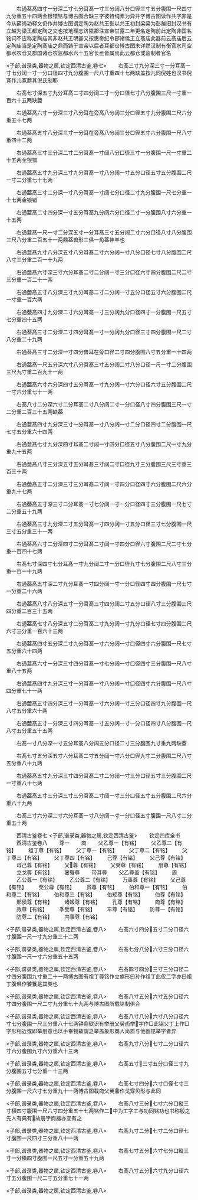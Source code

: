 <!-- { "loadSidebar": true } -->
　　右通葢髙四寸一分深二寸七分耳髙一寸三分阔八分口径三寸五分腹围一尺四寸九分重五十四两金银错铭与博古图合缺三字彼特纯素为异并字博古图读作共字非是今从薛尚功释文仍作并博古图谓定陶为赵共王恢以共王初封梁梁为彭越旧封汉书有立越为梁王都定陶之文也按地理志济隂郡注宣帝甘露二年更名定陶前此定陶非国名铭词不应称定陶庙其非赵共王明甚又按惠帝纪令郡诸侯王立髙庙此器前云髙庙后云定陶庙当是定陶髙庙之鼎而铸于宣帝以后者耳都仓博古图未详然汉制有衡官水司空都水农仓又郡国诸仓农监都水六十五官长丞皆属焉此云都仓或监制者官名




<子部,谱录类,器物之属,钦定西清古鉴,卷七>
　　右髙三寸九分深三寸一分耳髙一寸七分阔一寸一分口径四寸九分腹围一尺八寸重四十七两缺盖按儿同倪姓也汉书倪寛作儿寛鼎其倪氏制耶





















　　右髙七寸深五寸九分耳髙二寸四分阔二寸一分口径七寸八分腹围三尺一寸重一百六十五两缺葢














　　右通葢髙六寸一分深三寸八分耳在旁髙八分阔三分口径五寸九分腹围二尺六分重五十七两














　　右通葢髙五寸八分深三寸一分耳在旁髙八分阔三分口径五寸六分腹围一尺八寸重四十二两














　　右通葢髙三寸三分深二寸二分耳髙一寸阔八分口径三寸一分腹围一尺一寸重二十五两金银错














　　右通葢髙五寸九分深三寸九分耳髙一寸八分阔一寸五分口径五寸五分腹围二尺一寸二分重七十七两













　　右通葢髙三寸二分深一寸八分耳髙一寸阔七分口径二寸九分腹围一尺七分重一十七两金银错














　　右通葢髙二寸四分深一寸五分耳髙九分阔六分口径二寸一分腹围八寸六分重一十五两














　　右通葢髙一尺一寸二分深五寸一分耳髙三寸五分阔二寸六分口径八寸八分腹围三尺八分重二百五十一两鼎葢兽形三俱一角葢神羊也













　　右通葢髙九寸八分深五寸八分耳髙二寸六分阔一寸八分口径七寸八分腹围二尺八寸三分重二百一十九两













　　右通葢髙六寸深三寸六分耳髙二寸二分阔一寸三分口径六寸四分腹围二尺二寸三分重一百二十一两













　　右通葢髙五寸八分深三寸九分耳髙二寸二分阔一寸五分口径五寸六分腹围二尺一寸重一百六两














　　右通葢髙四寸九分深二寸六分耳髙一寸三分阔九分口径四寸一分腹围一尺五寸七分重四十五两














　　右通葢髙三寸二分深二寸四分耳髙一寸一分阔九分口径三寸四分腹围一尺二寸八分重二十九两














　　右通葢髙三寸二分深一寸四分兽耳在旁口径二寸四分腹围八寸五分重一十四两














　　右通葢髙一尺五分深六寸八分耳髙三寸五分阔二寸八分口径一尺一寸二分腹围三尺九寸重二百九十一两













　　右通葢髙六寸六分深四寸五分耳髙一寸九分阔一寸六分口径六寸五分腹围二尺一寸六分重七十一两













　　右髙八寸二分深六寸二分耳髙二寸八分阔二寸一分口径八寸四分腹围三尺一寸二分重二百三十五两缺葢













　　右通葢髙四寸九分深三寸一分耳髙一寸八分阔一寸二分口径四寸二分腹围一尺七寸五分重六十四两













　　右通葢髙七寸九分深四寸耳髙二寸阔一寸四分口径五寸八分腹围二尺一寸九分重九十五两














　　右通葢髙八寸三分深五寸五分耳髙三寸阔二寸口径九寸三分腹围三尺三寸重三百三十两














　　右通葢髙五寸二分深三寸三分耳髙二寸阔一寸四分口径四寸六分腹围二尺六分重九十七两














　　右通葢髙五寸深三寸二分耳髙一寸七分阔一寸一分口径四寸三分腹围一尺七寸二分重五十九两














　　右通葢髙三寸九分深二寸五分耳髙一寸四分阔一寸五分口径三寸七分腹围一尺三寸五分重三十一两













　　右通葢髙六寸二分深四寸二分耳髙二寸阔一寸四分口径六寸腹围二尺二寸七分重一百四十七两














　　右髙七寸深四寸七分耳髙一寸九分阔二寸一分口径九寸七分腹围二尺八寸三分重一百一十九两














　　右通葢髙五寸深二寸九分耳髙一寸四分阔一寸一分口径四寸四分腹围一尺七寸一分重二十六两














　　右通葢髙八寸八分深五寸一分耳髙三寸四分阔二寸五分口径八寸三分腹围三尺四分重二百三十五两













　　右通葢髙七寸八分深五寸二分耳髙二寸九分阔一寸九分口径七寸四分腹围二尺六寸三分重一百六十三两













　　右通葢髙四寸五分深二寸九分耳髙一寸六分阔一寸口径四寸六分腹围一尺七寸五分重六十四两














　　右通葢髙六寸一分深三寸四分耳髙一寸七分阔一寸口径四寸三分腹围一尺八寸重八十五两














　　右通葢髙四寸九分深三寸一分耳髙一寸八分阔一寸口径四寸六分腹围一尺八寸四分重七十一两














　　右通葢髙五寸四分深三寸一分耳髙一寸六分阔一寸三分口径四寸九分腹围一尺八寸五分重六十两














　　右通葢髙五寸一分深三寸四分耳髙一寸五分阔一寸一分口径四寸八分腹围一尺八寸五分重五十五两













　　右髙一寸八分深一寸五分耳髙八分阔五分口径二寸三分腹围九寸重九两缺葢














　　右髙七寸五分深五寸六分耳髙二寸五分阔一寸六分口径九寸二分腹围二尺八寸五分重八十九两














　　右通葢髙五寸九分深三寸四分耳髙二寸二分阔一寸三分口径五寸三分腹围二尺一寸重八十七两














　　右通葢髙五寸三分深三寸三分耳髙二寸阔一寸三分口径五寸五分腹围二尺六分重八十九两














　　右髙三寸六分深二寸六分耳髙一寸八分阔一寸一分口径五寸腹围一尺八寸二分重五十两





　　西清古鉴卷七
<子部,谱录类,器物之属,钦定西清古鉴>
　　钦定四库全书
　　西清古鉴卷八
　　尊一
　　商
　　父乙尊一【有铭】
　　父乙尊二【有铭】
　　祖丁尊【有铭】
　　父丁尊一【有铭】
　　父丁尊二【有铭】
　　父丁尊三【有铭】
　　父丁尊四【有铭】
　　己尊【有铭】
　　父己尊【有铭】
　　母己尊【有铭】
　　父尊【有铭】
　　父癸尊【有铭】
　　册尊【有铭】
　　立戈尊【有铭】
　　饕餮尊
　　带耳尊
　　父乙尊盖【有铭】
　　周
　　乙公尊一【有铭】
　　乙公尊二【有铭】
　　万夀尊【有铭】
　　父己尊【有铭】
　　癸公尊【有铭】
　　贯尊【有铭】
　　伯和尊一【有铭】
　　伯和尊二【有铭】
　　伯和尊三【有铭】
　　伯矩尊【有铭】
　　伯尊【有铭】
　　邢侯尊【有铭】
　　诸姬尊【有铭】
　　孔尊【有铭】
　　商尊【有铭】
　　效尊【有铭】
　　季受尊【有铭】
　　车尊【有铭】
　　防尊一【有铭】
　　防尊二【有铭】
　　内事尊【有铭】





<子部,谱录类,器物之属,钦定西清古鉴,卷八>
　　右髙六寸四分五寸二分口径六寸腹围一尺一寸九分重三十二两














<子部,谱录类,器物之属,钦定西清古鉴,卷八>
　　右髙七分八分六寸三分口径六寸腹围一尺一寸六分重五十五两














<子部,谱录类,器物之属,钦定西清古鉴,卷八>
　　右髙四寸四分三寸三分口径二寸四分腹围九寸重二十一两博古图有祖丁尊铭作立旗形曰孙作祖丁此仅二字亦曰祖丁腹俱作饕餮是其类也













<子部,谱录类,器物之属,钦定西清古鉴,卷八>
　　右髙八寸五分六寸五分口径六寸四分腹围一尺二寸九分重七十九两与博古图所载铭制俱合














<子部,谱录类,器物之属,钦定西清古鉴,卷八>
　　右髙八寸八分六寸八分口径六寸七分腹围一尺三分重八十七两钟鼎欵识有举册父癸卣举字作□此铭父丁上作□字形相近或即举册意也以手奉物故谓之举盖象形商人尚质与他器铭举字者异












<子部,谱录类,器物之属,钦定西清古鉴,卷八>
　　右髙九寸八分七寸二分口径六寸六分腹围九寸六分重六十三两














<子部,谱录类,器物之属,钦定西清古鉴,卷八>
　　右髙五寸三寸五分口径三寸九分腹围五寸七分重一十三两














<子部,谱录类,器物之属,钦定西清古鉴,卷八>
　　右髙七寸四分六寸口径七寸三分腹围一尺六寸七分重九十一两博古图载商父癸鼎作戈穿贝形与此同













<子部,谱录类,器物之属,钦定西清古鉴,卷八>
　　右髙八寸三分七寸六分口縦三寸横四寸腹围一尺六寸四分重五十七两铭作二中为工字工与功同铭功也书称殷之先人有典有故册字商器亦宜有之












<子部,谱录类,器物之属,钦定西清古鉴,卷八>
　　右髙九寸二分七寸二分口径七寸腹围一尺四寸三分重八十一两














<子部,谱录类,器物之属,钦定西清古鉴,卷八>
　　右髙七寸五分六寸七分口縦三寸一分横四寸腹围一尺五寸一分重五十九两














<子部,谱录类,器物之属,钦定西清古鉴,卷八>
　　右髙八寸五分六寸九分口径六寸五分腹围一尺二寸五分重七十一两














<子部,谱录类,器物之属,钦定西清古鉴,卷八>
